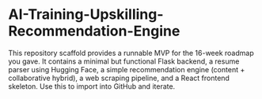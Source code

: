 # AI-Training-Upskilling-Recommendation-Engine
This repository scaffold provides a runnable MVP for the 16-week roadmap you gave. It contains a minimal but functional Flask backend, a resume parser using Hugging Face, a simple recommendation engine (content + collaborative hybrid), a web scraping pipeline, and a React frontend skeleton. Use this to import into GitHub and iterate.
